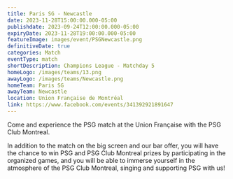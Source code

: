 ```yaml
---
title: Paris SG - Newcastle
date: 2023-11-28T15:00:00.000-05:00
publishdate: 2023-09-24T12:00:00.000-05:00
expiryDate: 2023-11-28T19:00:00.000-05:00
featureImage: images/event/PSGNewcastle.png
definitiveDate: true
categories: Match
eventType: match
shortDescription: Champions League - Matchday 5
homeLogo: /images/teams/13.png
awayLogo: /images/teams/Newcastle.png
homeTeam: Paris SG
awayTeam: Newcastle
location: Union Française de Montréal
link: https://www.facebook.com/events/341392921891647
---
```


Come and experience the PSG match at the Union Française with the PSG Club Montreal.

In addition to the match on the big screen and our bar offer, you will have the chance to win PSG and PSG Club Montreal prizes by participating in the organized games, and you will be able to immerse yourself in the atmosphere of the PSG Club Montreal, singing and supporting PSG with us!
